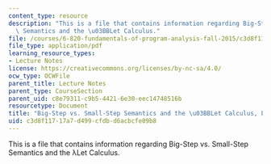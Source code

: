 ```yaml
---
content_type: resource
description: "This is a file that contains information regarding Big-Step vs. Small-Step\
  \ Semantics and the \u03BBLet Calculus."
file: /courses/6-820-fundamentals-of-program-analysis-fall-2015/c3d8f11717a7d499cfdbd6acbcfe09b8_MIT6_820F15_L03.pdf
file_type: application/pdf
learning_resource_types:
- Lecture Notes
license: https://creativecommons.org/licenses/by-nc-sa/4.0/
ocw_type: OCWFile
parent_title: Lecture Notes
parent_type: CourseSection
parent_uid: c8e79311-c9b5-4421-6e30-eec14748516b
resourcetype: Document
title: "Big-Step vs. Small-Step Semantics and the \u03BBLet Calculus, Lecture 3"
uid: c3d8f117-17a7-d499-cfdb-d6acbcfe09b8
---
```

This is a file that contains information regarding Big-Step vs. Small-Step Semantics and the λLet Calculus.